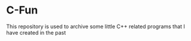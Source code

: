 # C-Fun
This repository is used to archive some little C++ related programs that I have created in the past

